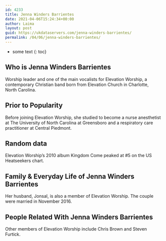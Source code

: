 ```yaml
---
id: 4233
title: Jenna Winders Barrientes
date: 2021-04-06T15:24:34+00:00
author: Laima
layout: post
guid: https://ukdataservers.com/jenna-winders-barrientes/
permalink: /04/06/jenna-winders-barrientes/
---
```


* some text
{: toc}


## Who is Jenna Winders Barrientes
                  
                  
                  
Worship leader and one of the main vocalists for Elevation Worship, a contemporary Christian band born from Elevation Church in Charlotte, North Carolina.
                  
              
            
              
            
                
                
                
## Prior to Popularity
                  
                  
                  
Before joining Elevation Worship, she studied to become a nurse anesthetist at The University of North Carolina at Greensboro and a respiratory care practitioner at Central Piedmont.
                  
              
            
              
            
                
                
                
## Random data
                  
                  
                  
Elevation Worship&#8217;s 2010 album Kingdom Come peaked at #5 on the US Heatseekers chart.
                  
              
            
              
            
                
                
                
## Family & Everyday Life of Jenna Winders Barrientes
                  
                  
                  
Her husband, Jonsal, is also a member of Elevation Worship. The couple were married in November 2016.
                  
              
            
              
            
                
                
                
## People Related With Jenna Winders Barrientes
                  
                  
                  
Other members of Elevation Worship include Chris Brown and Steven Furtick.
                  
              
            
              
            
                
              
            
              
              
            
            
              
            
          
          
          